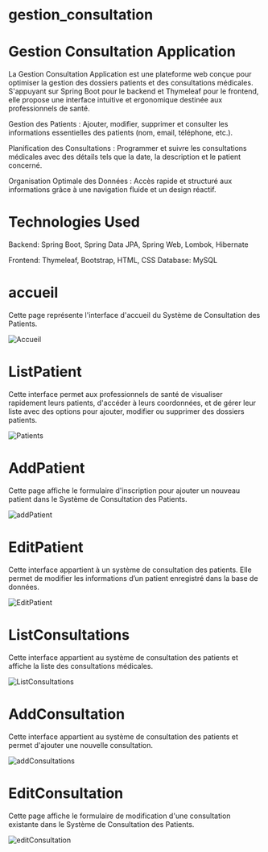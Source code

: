 ﻿# gestion_consultation
 # Gestion Consultation Application

La Gestion Consultation Application est une plateforme web conçue pour optimiser la gestion des dossiers patients et des consultations médicales. S'appuyant sur Spring Boot pour le backend et Thymeleaf pour le frontend, elle propose une interface intuitive et ergonomique destinée aux professionnels de santé.

Gestion des Patients : Ajouter, modifier, supprimer et consulter les informations essentielles des patients (nom, email, téléphone, etc.).

Planification des Consultations : Programmer et suivre les consultations médicales avec des détails tels que la date, la description et le patient concerné.

Organisation Optimale des Données : Accès rapide et structuré aux informations grâce à une navigation fluide et un design réactif.

# Technologies Used
Backend: Spring Boot, Spring Data JPA, Spring Web, Lombok, Hibernate

Frontend: Thymeleaf, Bootstrap, HTML, CSS
Database: MySQL

# accueil
 Cette page représente l'interface d'accueil du Système de Consultation des Patients.
 
![Accueil](https://github.com/user-attachments/assets/0ba13308-117a-4bc8-8e13-ed6fadc5b586)

# ListPatient
Cette interface permet aux professionnels de santé de visualiser rapidement leurs patients, d'accéder à leurs coordonnées, et de gérer leur liste avec des options pour ajouter, modifier ou supprimer des dossiers patients.

![Patients](https://github.com/user-attachments/assets/5ea6b36f-dea5-456f-b85a-e45ebda4c303)

# AddPatient
Cette page affiche le formulaire d'inscription pour ajouter un nouveau patient dans le Système de Consultation des Patients. 

![addPatient](https://github.com/user-attachments/assets/74ad7740-824f-4aec-997c-22e5ae8031a0)

# EditPatient
Cette interface appartient à un système de consultation des patients. Elle permet de modifier les informations d’un patient enregistré dans la base de données.

![EditPatient](https://github.com/user-attachments/assets/3d93cb57-e50a-4689-b1fd-a911baa153e7)

# ListConsultations
Cette interface appartient au système de consultation des patients et affiche la liste des consultations médicales.

![ListConsultations](https://github.com/user-attachments/assets/e499b6c6-4c59-4db3-a887-b0a4172031b7)


# AddConsultation
Cette interface appartient au système de consultation des patients et permet d'ajouter une nouvelle consultation.

![addConsultations](https://github.com/user-attachments/assets/94359710-9c7d-44fc-a2c1-adc5d784f482)

# EditConsultation
Cette page affiche le formulaire de modification d'une consultation existante dans le Système de Consultation des Patients.

![editConsultation](https://github.com/user-attachments/assets/d075b1e3-7c4e-4f1b-80c6-f9584e772185)






